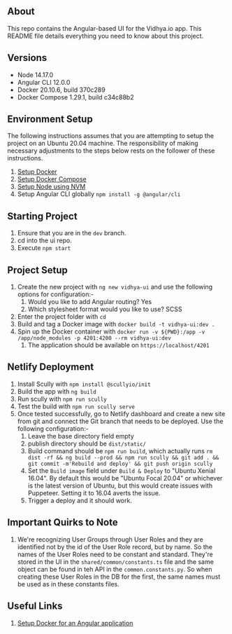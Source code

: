 ## About

This repo contains the Angular-based UI for the Vidhya.io app. This README file details everything you need to know about this project.

## Versions

- Node 14.17.0
- Angular CLI 12.0.0
- Docker 20.10.6, build 370c289
- Docker Compose 1.29.1, build c34c88b2

## Environment Setup

The following instructions assumes that you are attempting to setup the project on an Ubuntu 20.04 machine. The responsibility of making necessary adjustments to the steps below rests on the follower of these instructions.

1. [Setup Docker](https://docs.docker.com/engine/install/ubuntu/#install-using-the-repository)
2. [Setup Docker Compose](https://docs.docker.com/compose/install/)
3. [Setup Node using NVM](https://stackabuse.com/using-nvm-to-install-node/)
4. Setup Angular CLI globally `npm install -g @angular/cli`

## Starting Project

1. Ensure that you are in the `dev` branch.
2. cd into the ui repo.
3. Execute `npm start`

## Project Setup

1. Create the new project with `ng new vidhya-ui` and use the following options for configuration:-
   1. Would you like to add Angular routing? Yes
   2. Which stylesheet format would you like to use? SCSS
2. Enter the project folder with `cd`
3. Build and tag a Docker image with `docker build -t vidhya-ui:dev .`
4. Spin up the Docker container with `docker run -v ${PWD}:/app -v /app/node_modules -p 4201:4200 --rm vidhya-ui:dev`
   1. The application should be available on `https://localhost/4201`

## Netlify Deployment

1. Install Scully with `npm install @scullyio/init`
2. Build the app with `ng build`
3. Run scully with `npm run scully`
4. Test the build with `npm run scully serve`
5. Once tested successfully, go to Netlify dashboard and create a new site from git and connect the Git branch that needs to be deployed. Use the following configuration:-
   1. Leave the base directory field empty
   2. publish directory should be `dist/static/`
   3. Build command should be `npm run build`, which actually runs `rm dist -rf && ng build --prod && npm run scully && git add . && git commit -m'Rebuild and deploy' && git push origin scully`
   4. Set the `Build image` field under `Build & Deploy` to "Ubuntu Xenial 16.04". By default this would be "Ubuntu Focal 20.04" or whichever is the latest version of Ubuntu, but this would create issues with Puppeteer. Setting it to 16.04 averts the issue.
   5. Trigger a deploy and it should work.

## Important Quirks to Note

1. We're recognizing User Groups through User Roles and they are identified not by the id of the User Role record, but by name. So the names of the User Roles need to be constant and standard. They're stored in the UI in the `shared/common/constants.ts` file and the same object can be found in teh API in the `common.constants.py`. So when creating these User Roles in the DB for the first, the same names must be used as in these constants files.

## Useful Links

1. [Setup Docker for an Angular application](https://mherman.org/blog/dockerizing-an-angular-app/)
